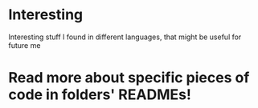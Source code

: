 # Interesting
Interesting stuff I found in different languages, that might be useful for future me

# Read more about specific pieces of code in folders' READMEs!

